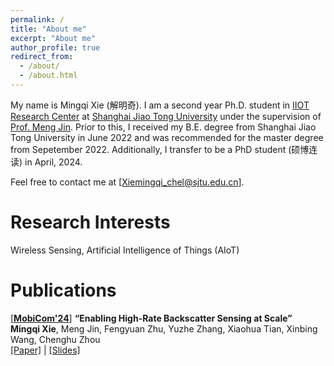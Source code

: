 ```yaml
---
permalink: /
title: "About me"
excerpt: "About me"
author_profile: true
redirect_from: 
  - /about/
  - /about.html
---
```


My name is Mingqi Xie (解明奇). I am a second year Ph.D. student in [IIOT Research Center](https://iiot.sjtu.edu.cn/#/) at [Shanghai Jiao Tong University](https://www.sjtu.edu.cn/) under the supervision of [Prof. Meng Jin](https://yume-sjtu.github.io/). Prior to this, I received my B.E. degree from Shanghai Jiao Tong University in June 2022 and was recommended for the master degree from Sepetember 2022. Additionally, I transfer to be a PhD student (硕博连读) in April, 2024.

Feel free to contact me at [Xiemingqi_chel@sjtu.edu.cn].

Research Interests
======
Wireless Sensing, Artificial Intelligence of Things (AIoT)

Publications
======
[[**MobiCom'24**](https://sigmobile.org/mobicom/2024/)] **“Enabling High-Rate Backscatter Sensing at Scale”** <br/>
**Mingqi Xie**, Meng Jin, Fengyuan Zhu, Yuzhe Zhang, Xiaohua Tian, Xinbing Wang, Chenghu Zhou <br/> [[Paper]](https://dl.acm.org/doi/10.1145/3636534.3649351) | [[Slides]](files/uTag_slides.pdf)
